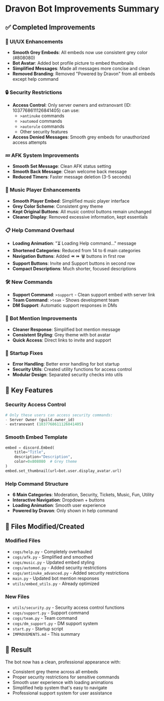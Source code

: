 # Dravon Bot Improvements Summary

## ✅ Completed Improvements

### 🎨 UI/UX Enhancements
- **Smooth Grey Embeds**: All embeds now use consistent grey color (#808080)
- **Bot Avatar**: Added bot profile picture to embed thumbnails
- **Simplified Messages**: Made all messages more concise and clean
- **Removed Branding**: Removed "Powered by Dravon" from all embeds except help command

### 🔒 Security Restrictions
- **Access Control**: Only server owners and extranovant (ID: 1037768611126841405) can use:
  - `>antinuke` commands
  - `>automod` commands  
  - `>autorule` commands
  - Other security features
- **Access Denied Messages**: Smooth grey embeds for unauthorized access attempts

### 💤 AFK System Improvements
- **Smooth Set Message**: Clean AFK status setting
- **Smooth Back Message**: Clean welcome back message
- **Reduced Timers**: Faster message deletion (3-5 seconds)

### 🎵 Music Player Enhancements
- **Smooth Player Embed**: Simplified music player interface
- **Grey Color Scheme**: Consistent grey theme
- **Kept Original Buttons**: All music control buttons remain unchanged
- **Cleaner Display**: Removed excessive information, kept essentials

### 📋 Help Command Overhaul
- **Loading Animation**: "⏳ Loading Help command..." message
- **Shortened Categories**: Reduced from 14 to 6 main categories
- **Navigation Buttons**: Added ⏪ ⏩ 🗑️ buttons in first row
- **Support Buttons**: Invite and Support buttons in second row
- **Compact Descriptions**: Much shorter, focused descriptions

### 🛠️ New Commands
- **Support Command**: `>support` - Clean support embed with server link
- **Team Command**: `>team` - Shows development team
- **DM Support**: Automatic support responses in DMs

### 🤖 Bot Mention Improvements
- **Cleaner Response**: Simplified bot mention message
- **Consistent Styling**: Grey theme with bot avatar
- **Quick Access**: Direct links to invite and support

### 🚀 Startup Fixes
- **Error Handling**: Better error handling for bot startup
- **Security Utils**: Created utility functions for access control
- **Modular Design**: Separated security checks into utils

## 🎯 Key Features

### Security Access Control
```python
# Only these users can access security commands:
- Server Owner (guild.owner_id)
- extranovant (1037768611126841405)
```

### Smooth Embed Template
```python
embed = discord.Embed(
    title="Title",
    description="Description", 
    color=0x808080  # Grey theme
)
embed.set_thumbnail(url=bot.user.display_avatar.url)
```

### Help Command Structure
- **6 Main Categories**: Moderation, Security, Tickets, Music, Fun, Utility
- **Interactive Navigation**: Dropdown + buttons
- **Loading Animation**: Smooth user experience
- **Powered by Dravon**: Only shown in help command

## 📁 Files Modified/Created

### Modified Files
- `cogs/help.py` - Completely overhauled
- `cogs/afk.py` - Simplified and smoothed
- `cogs/music.py` - Updated embed styling
- `cogs/automod.py` - Added security restrictions
- `cogs/antinuke_advanced.py` - Added security restrictions
- `main.py` - Updated bot mention responses
- `utils/embed_utils.py` - Already optimized

### New Files
- `utils/security.py` - Security access control functions
- `cogs/support.py` - Support command
- `cogs/team.py` - Team command  
- `cogs/dm_support.py` - DM support system
- `start.py` - Startup script
- `IMPROVEMENTS.md` - This summary

## 🎉 Result
The bot now has a clean, professional appearance with:
- Consistent grey theme across all embeds
- Proper security restrictions for sensitive commands
- Smooth user experience with loading animations
- Simplified help system that's easy to navigate
- Professional support system for user assistance